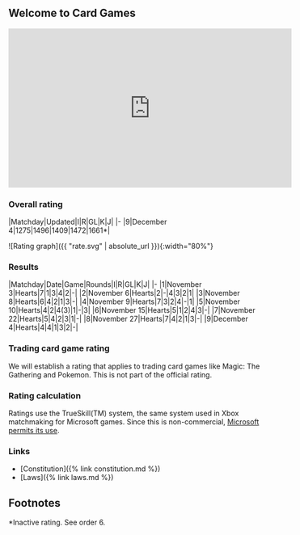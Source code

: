 ## Welcome to Card Games

<iframe width="560" height="315" src="https://www.youtube.com/embed/dQw4w9WgXcQ?autoplay=1&iv_load_policy=3" frameborder="0" gesture="media" allow="encrypted-media" allowfullscreen></iframe>

### Overall rating

|Matchday|Updated|I|R|GL|K|J|
|-
|9|December 4|1275|1496|1409|1472|1661*|

![Rating graph]({{ "rate.svg" | absolute_url }}){:width="80%"}
### Results

|Matchday|Date|Game|Rounds|I|R|GL|K|J|
|-
|1|November 3|Hearts|7|1|3|4|2|-|
|2|November 6|Hearts|2|-|4|3|2|1|
|3|November 8|Hearts|6|4|2|1|3|-|
|4|November 9|Hearts|7|3|2|4|-|1|
|5|November 10|Hearts|4|2|4(3)|1|-|3|
|6|November 15|Hearts|5|1|2|4|3|-|
|7|November 22|Hearts|5|4|2|3|1|-|
|8|November 27|Hearts|7|4|2|1|3|-|
|9|December 4|Hearts|4|4|1|3|2|-|


### Trading card game rating
We will establish a rating that applies to trading card games like Magic: The Gathering and Pokemon. This is not part of the official rating.

### Rating calculation
Ratings use the TrueSkill(TM) system, the same system used in Xbox matchmaking for Microsoft games. Since this is non-commercial, [Microsoft permits its use](https://twitter.com/msftresearch/status/504705133901402112).

### Links
* [Constitution]({% link constitution.md %})
* [Laws]({% link laws.md %})

## Footnotes
*Inactive rating. See order 6.
